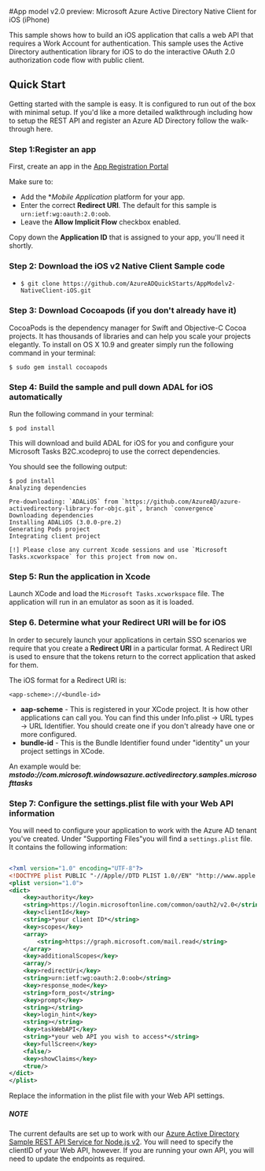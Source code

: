 #App model v2.0 preview: Microsoft Azure Active Directory Native Client for iOS (iPhone)


This sample shows how to build an iOS application that calls a web API that requires a Work Account for authentication. This sample uses the Active Directory authentication library for iOS to do the interactive OAuth 2.0 authorization code flow with public client.


## Quick Start

Getting started with the sample is easy. It is configured to run out of the box with minimal setup. If you'd like a more detailed walkthrough including how to setup the REST API and register an Azure AD Directory follow the walk-through here.

### Step 1:Register an app

First, create an app in the [App Registration Portal](https://apps.dev.microsoft.com)

Make sure to:

- Add the **Mobile Application* platform for your app.
- Enter the correct **Redirect URI**. The default for this sample is `urn:ietf:wg:oauth:2.0:oob`.
- Leave the **Allow Implicit Flow** checkbox enabled. 

Copy down the **Application ID** that is assigned to your app, you'll need it shortly. 

### Step 2: Download the iOS v2 Native Client Sample code

* `$ git clone https://github.com/AzureADQuickStarts/AppModelv2-NativeClient-iOS.git`

### Step 3: Download Cocoapods (if you don't already have it)

CocoaPods is the dependency manager for Swift and Objective-C Cocoa projects. It has thousands of libraries and can help you scale your projects elegantly. To install on OS X 10.9 and greater simply run the following command in your terminal:

`$ sudo gem install cocoapods`

### Step 4: Build the sample and pull down ADAL for iOS automatically

Run the following command in your terminal:

`$ pod install`

This will download and build ADAL for iOS for you and configure your Microsoft Tasks B2C.xcodeproj to use the correct dependencies.

You should see the following output:

```
$ pod install
Analyzing dependencies

Pre-downloading: `ADALiOS` from `https://github.com/AzureAD/azure-activedirectory-library-for-objc.git`, branch `convergence`
Downloading dependencies
Installing ADALiOS (3.0.0-pre.2)
Generating Pods project
Integrating client project

[!] Please close any current Xcode sessions and use `Microsoft Tasks.xcworkspace` for this project from now on.
```
### Step 5: Run the application in Xcode

Launch XCode and load the `Microsoft Tasks.xcworkspace` file. The application will run in an emulator as soon as it is loaded.


### Step 6. Determine what your Redirect URI will be for iOS

In order to securely launch your applications in certain SSO scenarios we require that you create a **Redirect URI** in a particular format. A Redirect URI is used to ensure that the tokens return to the correct application that asked for them.

The iOS format for a Redirect URI is:

```
<app-scheme>://<bundle-id>
```

- 	**aap-scheme** - This is registered in your XCode project. It is how other applications can call you. You can find this under Info.plist -> URL types -> URL Identifier. You should create one if you don't already have one or more configured.
- 	**bundle-id** - This is the Bundle Identifier found under "identity" un your project settings in XCode.

An example would be: ***mstodo://com.microsoft.windowsazure.activedirectory.samples.microsofttasks***

### Step 7: Configure the settings.plist file with your Web API information

You will need to configure your application to work with the Azure AD tenant you've created. Under "Supporting Files"you will find a `settings.plist` file. It contains the following information:

```XML

<?xml version="1.0" encoding="UTF-8"?>
<!DOCTYPE plist PUBLIC "-//Apple//DTD PLIST 1.0//EN" "http://www.apple.com/DTDs/PropertyList-1.0.dtd">
<plist version="1.0">
<dict>
	<key>authority</key>
	<string>https://login.microsoftonline.com/common/oauth2/v2.0</string>
	<key>clientId</key>
	<string>*your client ID*</string>
	<key>scopes</key>
	<array>
		<string>https://graph.microsoft.com/mail.read</string>
	</array>
	<key>additionalScopes</key>
	<array/>
	<key>redirectUri</key>
	<string>urn:ietf:wg:oauth:2.0:oob</string>
	<key>response_mode</key>
	<string>form_post</string>
	<key>prompt</key>
	<string></string>
	<key>login_hint</key>
	<string></string>
	<key>taskWebAPI</key>
	<string>*your web API you wish to access*</string>
	<key>fullScreen</key>
	<false/>
	<key>showClaims</key>
	<true/>
</dict>
</plist>
```

Replace the information in the plist file with your Web API settings.

##### NOTE

The current defaults are set up to work with our [Azure Active Directory Sample REST API Service for Node.js v2](https://github.com/AzureADQuickStarts/AppModelv2-WebAPI-nodejss). You will need to specify the clientID of your Web API, however. If you are running your own API, you will need to update the endpoints as required.
